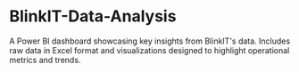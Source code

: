 # BlinkIT-Data-Analysis
A Power BI dashboard showcasing key insights from BlinkIT's data. Includes raw data in Excel format and visualizations designed to highlight operational metrics and trends.
